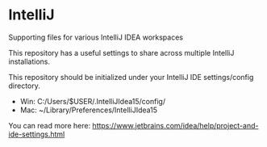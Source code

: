 IntelliJ
========

Supporting files for various IntelliJ IDEA workspaces

This repository has a useful settings to share across multiple IntelliJ installations.

This repository should be initialized under your IntelliJ IDE settings/config directory.

* Win: C:/Users/$USER/.IntelliJIdea15/config/
* Mac: ~/Library/Preferences/IntelliJIdea15

You can read more here: https://www.jetbrains.com/idea/help/project-and-ide-settings.html
